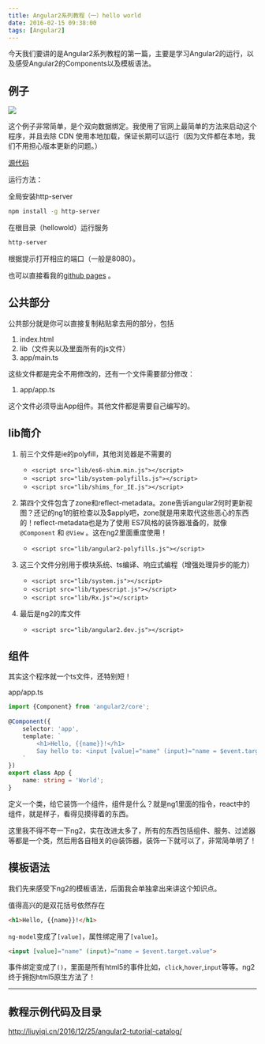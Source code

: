 ```yaml
---
title: Angular2系列教程（一）hello world
date: 2016-02-15 09:38:00
tags: [Angular2]
---
```


今天我们要讲的是Angular2系列教程的第一篇，主要是学习Angular2的运行，以及感受Angular2的Components以及模板语法。

<!--more-->

## 例子

![](https://ws3.sinaimg.cn/large/83900b4egw1f9xppvhc43j208g052t92.jpg)

这个例子非常简单，是个双向数据绑定。我使用了官网上最简单的方法来启动这个程序，并且去除 CDN 使用本地加载，保证长期可以运行（因为文件都在本地，我们不用担心版本更新的问题。）

[源代码](https://github.com/lewis617/angular2-tutorial/tree/gh-pages/hellowold)

运行方法：

全局安装http-server

```sh 
npm install -g http-server
```

在根目录（hellowold）运行服务

```sh    
http-server
```
根据提示打开相应的端口（一般是8080）。

也可以直接看我的[github pages](http://lewis617.github.io/angular2-tutorial/hellowold/) 。

## 公共部分

公共部分就是你可以直接复制粘贴拿去用的部分，包括

  1. index.html
  2. lib（文件夹以及里面所有的js文件）
  3. app/main.ts

这些文件都是完全不用修改的，还有一个文件需要部分修改：

  1. app/app.ts

这个文件必须导出App组件。其他文件都是需要自己编写的。

## lib简介

  1. 前三个文件是ie的polyfill，其他浏览器是不需要的
	  * `<script src="lib/es6-shim.min.js"></script>` 
	  * `<script src="lib/system-polyfills.js"></script>` 
	  * `<script src="lib/shims_for_IE.js"></script>`  

  2.  第四个文件包含了zone和reflect-metadata。zone告诉angular2何时更新视图？还记的ng1的脏检查以及$apply吧，zone就是用来取代这些恶心的东西的！reflect-metadata也是为了使用 ES7风格的装饰器准备的，就像`@Component` 和 `@View` 。这在ng2里面重度使用！
	  * `<script src="lib/angular2-polyfills.js"></script>`
  4.  这三个文件分别用于模块系统、ts编译、响应式编程（增强处理异步的能力）
	  * `<script src="lib/system.js"></script>`  
	  * `<script src="lib/typescript.js"></script>`  
	  * `<script src="lib/Rx.js"></script>`   

  5.  最后是ng2的库文件
	  * `<script src="lib/angular2.dev.js"></script>`

## 组件

其实这个程序就一个ts文件，还特别短！

app/app.ts

```ts
import {Component} from 'angular2/core';  
  
@Component({  
    selector: 'app',  
    template: `  
        <h1>Hello, {{name}}!</h1>  
        Say hello to: <input [value]="name" (input)="name = $event.target.value">  
    `  
})  
export class App {  
    name: string = 'World';  
}
```

定义一个类，给它装饰一个组件，组件是什么？就是ng1里面的指令，react中的组件，就是样子，看得见摸得着的东西。

这里我不得不夸一下ng2，实在改进太多了，所有的东西包括组件、服务、过滤器等都是一个类，然后用各自相关的@装饰器，装饰一下就可以了，非常简单明了！

## 模板语法

我们先来感受下ng2的模板语法，后面我会单独拿出来讲这个知识点。

值得高兴的是双花括号依然存在

```html
<h1>Hello, {{name}}!</h1>
```

`ng-model`变成了`[value]`，属性绑定用了`[value]`。

```html
<input [value]="name" (input)="name = $event.target.value">
```

事件绑定变成了`()`，里面是所有html5的事件比如，`click`,`hover`,`input`等等。ng2终于拥抱html5原生方法了！

* * *

## 教程示例代码及目录

http://liuyiqi.cn/2016/12/25/angular2-tutorial-catalog/